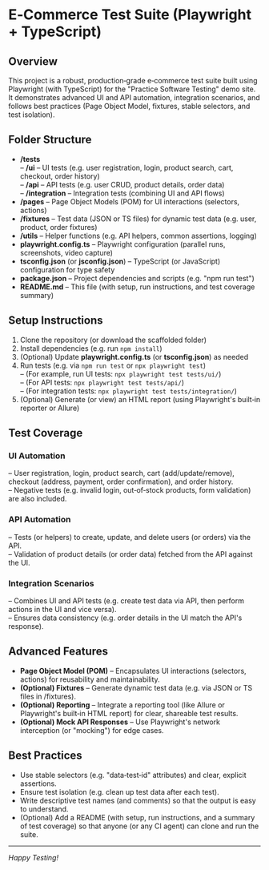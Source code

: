 # E‑Commerce Test Suite (Playwright + TypeScript)

## Overview

This project is a robust, production‑grade e‑commerce test suite built using Playwright (with TypeScript) for the "Practice Software Testing" demo site. It demonstrates advanced UI and API automation, integration scenarios, and follows best practices (Page Object Model, fixtures, stable selectors, and test isolation).

## Folder Structure

- **/tests**  
 – **/ui** – UI tests (e.g. user registration, login, product search, cart, checkout, order history)  
 – **/api** – API tests (e.g. user CRUD, product details, order data)  
 – **/integration** – Integration tests (combining UI and API flows)  
- **/pages** – Page Object Models (POM) for UI interactions (selectors, actions)  
- **/fixtures** – Test data (JSON or TS files) for dynamic test data (e.g. user, product, order fixtures)  
- **/utils** – Helper functions (e.g. API helpers, common assertions, logging)  
- **playwright.config.ts** – Playwright configuration (parallel runs, screenshots, video capture)  
- **tsconfig.json** (or **jsconfig.json**) – TypeScript (or JavaScript) configuration for type safety  
- **package.json** – Project dependencies and scripts (e.g. "npm run test")  
- **README.md** – This file (with setup, run instructions, and test coverage summary)

## Setup Instructions

1. Clone the repository (or download the scaffolded folder)  
2. Install dependencies (e.g. run `npm install`)  
3. (Optional) Update **playwright.config.ts** (or **tsconfig.json**) as needed  
4. Run tests (e.g. via `npm run test` or `npx playwright test`)  
 – (For example, run UI tests: `npx playwright test tests/ui/`)  
 – (For API tests: `npx playwright test tests/api/`)  
 – (For integration tests: `npx playwright test tests/integration/`)  
5. (Optional) Generate (or view) an HTML report (using Playwright's built‑in reporter or Allure)  

## Test Coverage

### UI Automation  
– User registration, login, product search, cart (add/update/remove), checkout (address, payment, order confirmation), and order history.  
– Negative tests (e.g. invalid login, out‑of‑stock products, form validation) are also included.

### API Automation  
– Tests (or helpers) to create, update, and delete users (or orders) via the API.  
– Validation of product details (or order data) fetched from the API against the UI.

### Integration Scenarios  
– Combines UI and API tests (e.g. create test data via API, then perform actions in the UI and vice versa).  
– Ensures data consistency (e.g. order details in the UI match the API's response).

## Advanced Features

- **Page Object Model (POM)** – Encapsulates UI interactions (selectors, actions) for reusability and maintainability.  
- **(Optional) Fixtures** – Generate dynamic test data (e.g. via JSON or TS files in /fixtures).  
- **(Optional) Reporting** – Integrate a reporting tool (like Allure or Playwright's built‑in HTML report) for clear, shareable test results.  
- **(Optional) Mock API Responses** – Use Playwright's network interception (or "mocking") for edge cases.

## Best Practices

- Use stable selectors (e.g. "data‑test‑id" attributes) and clear, explicit assertions.  
- Ensure test isolation (e.g. clean up test data after each test).  
- Write descriptive test names (and comments) so that the output is easy to understand.  
- (Optional) Add a README (with setup, run instructions, and a summary of test coverage) so that anyone (or any CI agent) can clone and run the suite.

---

*Happy Testing!* 